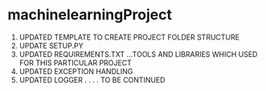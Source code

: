 # machinelearningProject

1) UPDATED TEMPLATE TO CREATE PROJECT FOLDER STRUCTURE
2) UPDATE SETUP.PY
3) UPDATED REQUIREMENTS.TXT ...TOOLS AND LIBRARIES WHICH USED FOR THIS PARTICULAR PROJECT
4) UPDATED EXCEPTION HANDLING
5) UPDATED LOGGER
.
.
.
.
TO BE CONTINUED